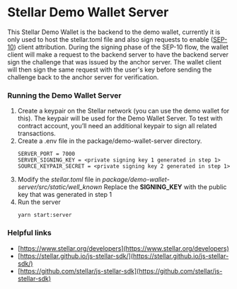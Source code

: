 # Stellar Demo Wallet Server

This Stellar Demo Wallet is the backend to the demo wallet, currently it is only
used to host the stellar.toml file and also sign requests to enable ([SEP-10])
client attribution. During the signing phase of the SEP-10 flow, the wallet
client will make a request to the backend server to have the backend server sign
the challenge that was issued by the anchor server. The wallet client will then
sign the same request with the user's key before sending the challenge back to
the anchor server for verification.

### Running the Demo Wallet Server

1. Create a keypair on the Stellar network (you can use the demo wallet for
   this). The keypair will be used for the Demo Wallet Server. To test with
   contract account, you’ll need an additional keypair to sign all related
   transactions.
2. Create a .env file in the package/demo-wallet-server directory.
   ```
   SERVER_PORT = 7000
   SERVER_SIGNING_KEY = <private signing key 1 generated in step 1>
   SOURCE_KEYPAIR_SECRET = <private signing key 2 generated in step 1>
   ```
3. Modify the _stellar.toml_ file in
   _package/demo-wallet-server/src/static/well_known_ Replace the
   **SIGNING_KEY** with the public key that was generated in step 1
4. Run the server
   ```
   yarn start:server
   ```

### Helpful links

- [https://www.stellar.org/developers](https://www.stellar.org/developers)
- [https://stellar.github.io/js-stellar-sdk/](https://stellar.github.io/js-stellar-sdk/)
- [https://github.com/stellar/js-stellar-sdk](https://github.com/stellar/js-stellar-sdk)

[sep-10]:
  https://github.com/stellar/stellar-protocol/blob/master/ecosystem/sep-0010.md
[sep-45]:
  https://github.com/stellar/stellar-protocol/blob/master/ecosystem/sep-0045.md
